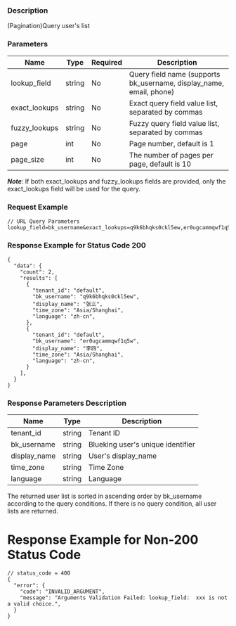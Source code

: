 ### Description

(Pagination)Query user's list

### Parameters

| Name          | Type   | Required | Description                                                         |
|---------------|--------|----------|---------------------------------------------------------------------|
| lookup_field  | string | No       | Query field name (supports bk_username, display_name, email, phone) |
| exact_lookups | string | No       | Exact query field value list, separated by commas                   |
| fuzzy_lookups | string | No       | Fuzzy query field value list, separated by commas                   |
| page          | int    | No       | Page number, default is 1                                           |
| page_size     | int    | No       | The number of pages per page, default is 10                         |

***Note***: If both exact_lookups and fuzzy_lookups fields are provided, only the exact_lookups field will be used for the query.

### Request Example

```
// URL Query Parameters
lookup_field=bk_username&exact_lookups=q9k6bhqks0ckl5ew,er0ugcammqwf1q5w
```

### Response Example for Status Code 200

```json5
{
  "data": {
    "count": 2,
    "results": [
      {
        "tenant_id": "default",
        "bk_username": "q9k6bhqks0ckl5ew",
        "display_name": "张三",
        "time_zone": "Asia/Shanghai",
        "language": "zh-cn",
      },
      {
        "tenant_id": "default",
        "bk_username": "er0ugcammqwf1q5w",
        "display_name": "李四",
        "time_zone": "Asia/Shanghai",
        "language": "zh-cn",
      }
    ],
  }
}
```

### Response Parameters Description

| Name         | Type   | Description                       |
|--------------|--------|-----------------------------------|
| tenant_id    | string | Tenant ID                         |
| bk_username  | string | Blueking user's unique identifier |
| display_name | string | User's display_name               |
| time_zone    | string | Time Zone                         |
| language     | string | Language                          |

The returned user list is sorted in ascending order by bk_username according to the query conditions. If there is no query condition, all user lists are returned.

# Response Example for Non-200 Status Code


```json5
// status_code = 400
{
  "error": {
    "code": "INVALID_ARGUMENT",
    "message": "Arguments Validation Failed: lookup_field:  xxx is not a valid choice.",
  }
}
```
